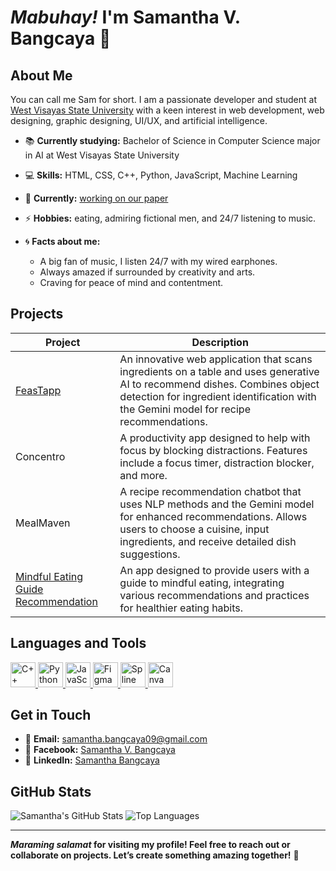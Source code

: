 # _Mabuhay!_ I'm Samantha V. Bangcaya 👋

## About Me

You can call me Sam for short. I am a passionate developer and student at [West Visayas State University](https://www.wvsu.edu.ph/) with a keen interest in web development, web designing, graphic designing, UI/UX, and artificial intelligence.

- 📚 **Currently studying:** Bachelor of Science in Computer Science major in AI at West Visayas State University
- 💻 **Skills:** HTML, CSS, C++, Python, JavaScript, Machine Learning
- 🌱 **Currently:** [working on our paper](https://github.com/svbangcaya/FeasTapp1)
- ⚡ **Hobbies:** eating, admiring fictional men, and 24/7 listening to music.

- 🌀 **Facts about me:** 
  - A big fan of music, I listen 24/7 with my wired earphones.
  - Always amazed if surrounded by creativity and arts.
  - Craving for peace of mind and contentment.

## Projects

| Project | Description |
|---------|-------------|
| [FeasTapp](https://github.com/svbangcaya/FeasTapp1) | An innovative web application that scans ingredients on a table and uses generative AI to recommend dishes. Combines object detection for ingredient identification with the Gemini model for recipe recommendations. |
| Concentro | A productivity app designed to help with focus by blocking distractions. Features include a focus timer, distraction blocker, and more. |
| MealMaven | A recipe recommendation chatbot that uses NLP methods and the Gemini model for enhanced recommendations. Allows users to choose a cuisine, input ingredients, and receive detailed dish suggestions. |
| [Mindful Eating Guide Recommendation](https://mindful-eating-guide-recommendation-h3uwhhjmtswz25dcidah2l.streamlit.app/#mindful-eating-guide-recommendation) | An app designed to provide users with a guide to mindful eating, integrating various recommendations and practices for healthier eating habits. |

## Languages and Tools

<p align="left"> 
  <a href="https://www.cplusplus.com/" target="_blank">
    <img src="https://upload.wikimedia.org/wikipedia/commons/1/18/C_Programming_Language.svg" alt="C++" width="40" height="40"/>
  </a>
  <a href="https://www.python.org/" target="_blank">
    <img src="https://upload.wikimedia.org/wikipedia/commons/c/c3/Python-logo-notext.svg" alt="Python" width="40" height="40"/> 
  </a>
  <a href="https://developer.mozilla.org/en-US/docs/Web/JavaScript" target="_blank">
    <img src="https://upload.wikimedia.org/wikipedia/commons/6/6a/JavaScript-logo.png" alt="JavaScript" width="40" height="40"/> 
  </a>
  <a href="https://www.figma.com/" target="_blank">
    <img src="https://upload.wikimedia.org/wikipedia/commons/3/33/Figma-logo.svg" alt="Figma" width="40" height="40"/> 
  </a>
  <a href="https://spline.design/" target="_blank">
    <img src="https://spline.design/images/logo.svg" alt="Spline" width="40" height="40"/> 
  </a>
  <a href="https://www.canva.com/" target="_blank">
    <img src="https://upload.wikimedia.org/wikipedia/commons/3/30/Canva_Logo.png" alt="Canva" width="40" height="40"/> 
  </a>
</p>

## Get in Touch

- 📧 **Email:** samantha.bangcaya09@gmail.com
- 📘 **Facebook:** [Samantha V. Bangcaya](https://www.facebook.com/profile.php?id=100071719083338)
- 💼 **LinkedIn:** [Samantha Bangcaya](https://www.linkedin.com/in/samantha-bangcaya-178805280/)

## GitHub Stats

![Samantha's GitHub Stats](https://github-readme-stats.vercel.app/api?username=svbangcaya&show_icons=true&theme=radical)
![Top Languages](https://github-readme-stats.vercel.app/api/top-langs/?username=svbangcaya&layout=compact&theme=radical)

---

**_Maraming salamat_ for visiting my profile! Feel free to reach out or collaborate on projects. Let’s create something amazing together!** 🌟
